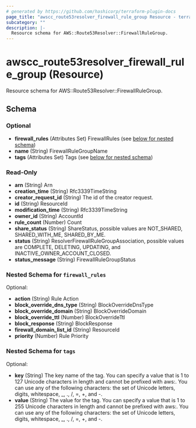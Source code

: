 ```yaml
---
# generated by https://github.com/hashicorp/terraform-plugin-docs
page_title: "awscc_route53resolver_firewall_rule_group Resource - terraform-provider-awscc"
subcategory: ""
description: |-
  Resource schema for AWS::Route53Resolver::FirewallRuleGroup.
---
```


# awscc_route53resolver_firewall_rule_group (Resource)

Resource schema for AWS::Route53Resolver::FirewallRuleGroup.



<!-- schema generated by tfplugindocs -->
## Schema

### Optional

- **firewall_rules** (Attributes Set) FirewallRules (see [below for nested schema](#nestedatt--firewall_rules))
- **name** (String) FirewallRuleGroupName
- **tags** (Attributes Set) Tags (see [below for nested schema](#nestedatt--tags))

### Read-Only

- **arn** (String) Arn
- **creation_time** (String) Rfc3339TimeString
- **creator_request_id** (String) The id of the creator request.
- **id** (String) ResourceId
- **modification_time** (String) Rfc3339TimeString
- **owner_id** (String) AccountId
- **rule_count** (Number) Count
- **share_status** (String) ShareStatus, possible values are NOT_SHARED, SHARED_WITH_ME, SHARED_BY_ME.
- **status** (String) ResolverFirewallRuleGroupAssociation, possible values are COMPLETE, DELETING, UPDATING, and INACTIVE_OWNER_ACCOUNT_CLOSED.
- **status_message** (String) FirewallRuleGroupStatus

<a id="nestedatt--firewall_rules"></a>
### Nested Schema for `firewall_rules`

Optional:

- **action** (String) Rule Action
- **block_override_dns_type** (String) BlockOverrideDnsType
- **block_override_domain** (String) BlockOverrideDomain
- **block_override_ttl** (Number) BlockOverrideTtl
- **block_response** (String) BlockResponse
- **firewall_domain_list_id** (String) ResourceId
- **priority** (Number) Rule Priority


<a id="nestedatt--tags"></a>
### Nested Schema for `tags`

Optional:

- **key** (String) The key name of the tag. You can specify a value that is 1 to 127 Unicode characters in length and cannot be prefixed with aws:. You can use any of the following characters: the set of Unicode letters, digits, whitespace, _, ., /, =, +, and -.
- **value** (String) The value for the tag. You can specify a value that is 1 to 255 Unicode characters in length and cannot be prefixed with aws:. You can use any of the following characters: the set of Unicode letters, digits, whitespace, _, ., /, =, +, and -.



